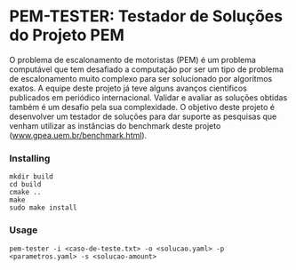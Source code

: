 # PEM-TESTER: Testador de Soluções do Projeto PEM

O problema de escalonamento de motoristas (PEM) é um problema computável que tem desafiado a computação por ser um tipo de problema de escalonamento muito complexo para ser solucionado por algoritmos exatos. A equipe deste projeto já teve alguns avanços científicos publicados em periódico internacional. Validar e avaliar as soluções obtidas também é um desafio pela sua complexidade. O objetivo deste projeto é desenvolver um testador de soluções para dar suporte as pesquisas que venham utilizar as instâncias do benchmark deste projeto (www.gpea.uem.br/benchmark.html).

### Installing

```
mkdir build
cd build
cmake ..
make
sudo make install
```

### Usage

```
pem-tester -i <caso-de-teste.txt> -o <solucao.yaml> -p <parametros.yaml> -s <solucao-amount>

```
